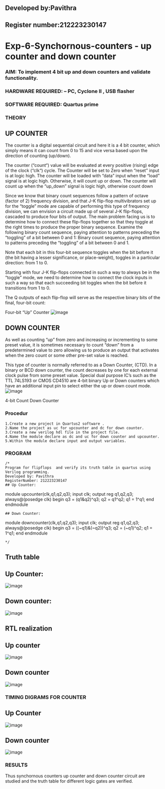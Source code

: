 ## Developed by:Pavithra
## Register number:212223230147
# Exp-6-Synchornous-counters - up counter and down counter 
### AIM: To implement 4 bit up and down counters and validate  functionality.
### HARDWARE REQUIRED:  – PC, Cyclone II , USB flasher
### SOFTWARE REQUIRED:   Quartus prime
### THEORY 

## UP COUNTER 
The counter is a digital sequential circuit and here it is a 4 bit counter, which simply means it can count from 0 to 15 and vice versa based upon the direction of counting (up/down). 

The counter (“count“) value will be evaluated at every positive (rising) edge of the clock (“clk“) cycle.
The Counter will be set to Zero when “reset” input is at logic high.
The counter will be loaded with “data” input when the “load” signal is at logic high. Otherwise, it will count up or down.
The counter will count up when the “up_down” signal is logic high, otherwise count down

Since we know that binary count sequences follow a pattern of octave (factor of 2) frequency division, and that J-K flip-flop multivibrators set up for the “toggle” mode are capable of performing this type of frequency division, we can envision a circuit made up of several J-K flip-flops, cascaded to produce four bits of output.
The main problem facing us is to determine how to connect these flip-flops together so that they toggle at the right times to produce the proper binary sequence.
Examine the following binary count sequence, paying attention to patterns preceding the “toggling” of a bit between 0 and 1:
Binary count sequence, paying attention to patterns preceding the “toggling” of a bit between 0 and 1.

Note that each bit in this four-bit sequence toggles when the bit before it (the bit having a lesser significance, or place-weight), toggles in a particular direction: from 1 to 0.



 
 

Starting with four J-K flip-flops connected in such a way to always be in the “toggle” mode, we need to determine how to connect the clock inputs in such a way so that each succeeding bit toggles when the bit before it transitions from 1 to 0.

The Q outputs of each flip-flop will serve as the respective binary bits of the final, four-bit count:

 
 

Four-bit “Up” Counter
![image](https://user-images.githubusercontent.com/36288975/169644758-b2f4339d-9532-40c5-af40-8f4f8c942e2c.png)



## DOWN COUNTER 

As well as counting “up” from zero and increasing or incrementing to some preset value, it is sometimes necessary to count “down” from a predetermined value to zero allowing us to produce an output that activates when the zero count or some other pre-set value is reached.

This type of counter is normally referred to as a Down Counter, (CTD). In a binary or BCD down counter, the count decreases by one for each external clock pulse from some preset value. Special dual purpose IC’s such as the TTL 74LS193 or CMOS CD4510 are 4-bit binary Up or Down counters which have an additional input pin to select either the up or down count mode.
![image](https://user-images.githubusercontent.com/36288975/169644844-1a14e123-7228-4ed8-81a9-eb937dff4ac8.png)


4-bit Count Down Counter
### Procedur
```
1.Create a new project in Quartus2 software .
2.Name the project as uc for upcounter and dc for down counter.
3.Create a new verilog hdl file in the project file.
4.Name the module declare as dc and uc for down counter and upcounter.
5.Within the module declare input and output variables.
```
### PROGRAM 
```
/*
Program for flipflops  and verify its truth table in quartus using Verilog programming.
Developed by: Pavithra 
RegisterNumber: 212223230147
## Up Counter:
```
module upcounter(clk,q1,q2,q3);
input clk;
output reg q1,q2,q3;
always@(posedge clk)
begin
q3 = (q1&q2)^q3;
q2 = q1^q2;
q1 = 1^q1;
end
endmodule
```
## Down Counter:
```
module downcounter(clk,q1,q2,q3);
input clk;
output reg q1,q2,q3;
always@(posedge clk)
begin
q3 = ((~q1)&(~q2))^q3;
q2 = (~q1)^q2;
q1 = 1^q1;
end
endmodule
```
*/
```
## Truth table  
## Up Counter:
![image](https://github.com/pavithraselvaraj30/Exp-7-Synchornous-counters-/assets/149366880/f4f704d0-46e7-4951-b31a-ed9ff14fc47f)
## Down counter:
![image](https://github.com/pavithraselvaraj30/Exp-7-Synchornous-counters-/assets/149366880/0f4f7211-7c39-423e-aed8-4e9c77d6436e)
## RTL realization
## Up counter
![image](https://github.com/pavithraselvaraj30/Exp-7-Synchornous-counters-/assets/149366880/b099f524-4674-401e-84fe-5e153f905b67)
## Down counter
![image](https://github.com/pavithraselvaraj30/Exp-7-Synchornous-counters-/assets/149366880/8ddb4942-7910-45c6-ba29-a99b0441770b)
### TIMING DIGRAMS FOR COUNTER  
## Up Counter
![image](https://github.com/pavithraselvaraj30/Exp-7-Synchornous-counters-/assets/149366880/39aef236-499a-495f-bf0f-bd512dca4459)
## Down counter
![image](https://github.com/pavithraselvaraj30/Exp-7-Synchornous-counters-/assets/149366880/fd58da1c-ee7e-489f-8930-f058993340ad)
### RESULTS 
Thus synchornous counters up counter and down counter circuit are studied and the truth table for different logic gates are
verified.
